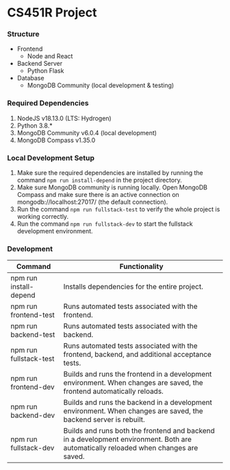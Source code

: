 # CS451R Project

### Structure
- Frontend
    - Node and React
- Backend Server
    - Python Flask
- Database
    - MongoDB Community (local development \& testing)

### Required Dependencies
1. NodeJS v18.13.0 (LTS: Hydrogen)
2. Python 3.8.*
3. MongoDB Community v6.0.4 (local development)
4. MongoDB Compass v1.35.0

### Local Development Setup
1. Make sure the required dependencies are installed by running the command `npm run install-depend` in the project directory.
2. Make sure MongoDB community is running locally. Open MongoDB Compass and make sure there is an active connection on mongodb://localhost:27017/ (the default connection).
3. Run the command `npm run fullstack-test` to verify the whole project is working correctly.
4. Run the command `npm run fullstack-dev` to start the fullstack development environment.

### Development
| Command               | Functionality                                                                                                                       |
|-----------------------|-------------------------------------------------------------------------------------------------------------------------------------|
| npm run install-depend    | Installs dependencies for the entire project.                                                                                         |
| npm run frontend-test     | Runs automated tests associated with the frontend.                                                                                    |
| npm run backend-test      | Runs automated tests associated with the backend.                                                                                     |
| npm run fullstack-test    | Runs automated tests associated with the frontend, backend, and additional acceptance tests.                                          |
| npm run frontend-dev      | Builds and runs the frontend in a development environment. When changes are saved, the frontend automatically reloads.                |
| npm run backend-dev       | Builds and runs the backend in a development environment. When changes are saved, the backend server is rebuilt.                      |
| npm run fullstack-dev     | Builds and runs both the frontend and backend in a development environment. Both are automatically reloaded when changes are saved.   |


